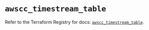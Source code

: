 # `awscc_timestream_table`

Refer to the Terraform Registry for docs: [`awscc_timestream_table`](https://registry.terraform.io/providers/hashicorp/awscc/0.70.0/docs/resources/timestream_table).
